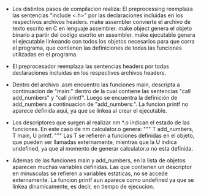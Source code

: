 

- Los distintos pasos de compilacion realiza:
 El preprocessing reemplaza las sentencias "include <.h>"
por las declaraciones incluidas en los respectivos archivos 
headers.
make assembler convierte el archivo de texto escrito
en C en lenguaje assembler.
make object genera el objeto binario a partir del
codigo escrito en assembler.
make ejecutable genera el ejecutable linkeando con 
todos los objetos necesarios para que corra el programa,
que contienen las definiciones de todas las funciones 
utilizadas en el programa.

- El preprocesador reemplaza las sentencias headers
por todas declaraciones incluidas en los respectivos
archivos headers.

- Dentro del archivo .asm encuentro las funciones main,
descripta a continuacion de "main:" dentro de la cual
contiene las sentencias "call add_numbers" y  "call printf".
Luego se encuentra la definición de add_numbers a continuacion
de "add_numbers:". La funcion printf no aparece definida aqui,
ya que se linkea al crear el ejecutable.

- Los descriptores que surgen al realizar nm *.o indican
el estado de las funciones. En este caso de nm calculator.o 
genera:
"""
T add_numbers,
T main,
U printf.
"""
Las T se refieren a funciones definidas en el objeto,
que pueden ser llamadas externamente,
mientras que la U indica undefined, ya que al momento
de generar calculator.o no esta definida.

- Ademas de las funciones main y add_numbers, en la 
lista de objetos aparecen muchas variables definidas.
Las que contienen un descriptor en minusculas se refieren
a variables estaticas, no se accede externamente.
La funcion printf aun aparece como undefined ya que se linkea
dinamicamente, es decir, en tiempo de ejecucion.

